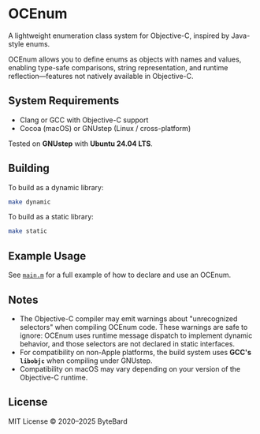 # OCEnum

A lightweight enumeration class system for Objective-C, inspired by Java-style enums.

OCEnum allows you to define enums as objects with names and values, enabling type-safe comparisons, string representation, and runtime reflection—features not natively available in Objective-C.

## System Requirements

- Clang or GCC with Objective-C support
- Cocoa (macOS) or GNUstep (Linux / cross-platform)

Tested on **GNUstep** with **Ubuntu 24.04 LTS**.

## Building

To build as a dynamic library:

```sh
make dynamic
```

To build as a static library:

```sh
make static
```

## Example Usage

See [`main.m`](main.m) for a full example of how to declare and use an OCEnum.

## Notes

- The Objective-C compiler may emit warnings about "unrecognized selectors" when compiling OCEnum code. These warnings are safe to ignore: OCEnum uses runtime message dispatch to implement dynamic behavior, and those selectors are not declared in static interfaces.
- For compatibility on non-Apple platforms, the build system uses **GCC's `libobjc`** when compiling under GNUstep.
- Compatibility on macOS may vary depending on your version of the Objective-C runtime.

## License

MIT License
© 2020–2025 ByteBard
